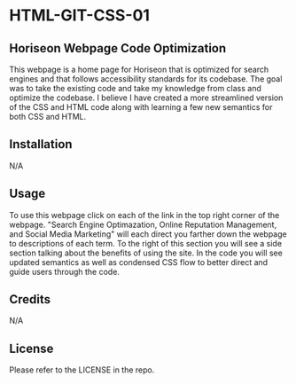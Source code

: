 # HTML-GIT-CSS-01

## Horiseon Webpage Code Optimization

This webpage is a home page for Horiseon that is optimized for search engines and that follows accessibility standards for its codebase. The goal was to take the existing code and take my knowledge from class and optimize the codebase. I believe I have created a more streamlined version of the CSS and HTML code along with learning a few new semantics for both CSS and HTML. 

## Installation 

N/A

## Usage

To use this webpage click on each of the link in the top right corner of the webpage. "Search Engine Optimazation, Online Reputation Management, and Social Media Marketing" will each direct you farther down the webpage to descriptions of each term. To the right of this section you will see a side section talking about the benefits of using the site. In the code you will see updated semantics as well as condensed CSS flow to better direct and guide users through the code. 

## Credits

N/A

## License

Please refer to the LICENSE in the repo. 